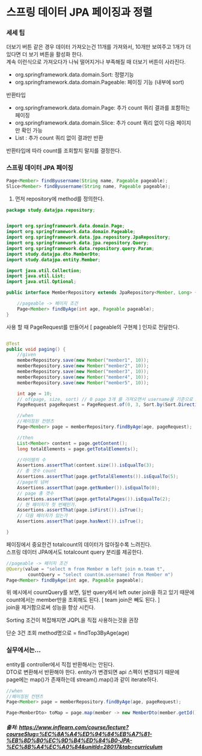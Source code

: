 # 스프링 데이터 JPA 페이징과 정렬

### 세세 팁
더보기 버튼 같은 경우 데이터 가져오는건 11개를 가져와서, 10개만 보여주고 1개가 더 있다면 더 보기 버튼을 활성화 한다.    
계속 이런식으로 가져오다가 나눠 떨어지거나 부족해질 때 더보기 버튼이 사라진다.      

- org.springframework.data.domain.Sort: 정렬기능
- org.springframework.data.domain.Pageable: 페이징 기능 (내부에 sort)

반환타입
- org.springframework.data.domain.Page: 추가 count 쿼리 결과를 포함하는 페이징
- org.springframework.data.domain.Slice: 추가 count 쿼리 없이 다음 페이지만 확인 가능
- List : 추가 count 쿼리 없이 결과만 반환

반환타입에 따라 count를 조회할지 말지를 결정한다.

### 스프링 데이터 JPA 페이징

```java
Page<Member> findByusername(String name, Pageable pageable); 
Slice<Member> findByusername(String name, Pageable pageable); 
```

1. 먼저 repository에 method를 정의한다.
```java
package study.datajpa.repository;


import org.springframework.data.domain.Page;
import org.springframework.data.domain.Pageable;
import org.springframework.data.jpa.repository.JpaRepository;
import org.springframework.data.jpa.repository.Query;
import org.springframework.data.repository.query.Param;
import study.datajpa.dto.MemberDto;
import study.datajpa.entity.Member;

import java.util.Collection;
import java.util.List;
import java.util.Optional;

public interface MemberRepository extends JpaRepository<Member, Long> {

    //pageable -> 페이지 조건
    Page<Member> findByAge(int age, Pageable pageable);
}
```

사용 할 때 PageRequest를 만들어서 [ pageable의 구현체 ] 인자로 전달한다.

```java

@Test
public void paging() {
    //given
    memberRepository.save(new Member("member1", 10));
    memberRepository.save(new Member("member2", 10));
    memberRepository.save(new Member("member3", 10));
    memberRepository.save(new Member("member4", 10));
    memberRepository.save(new Member("member5", 10));

    int age = 10;
    // of(page, size, sort) // 0 page 3개 를 가져오면서 username을 기준으로 DESC 정렬
    PageRequest pageRequest = PageRequest.of(0, 3, Sort.by(Sort.Direction.DESC, "username"));

    //when
    //페이징된 컨텐츠
    Page<Member> page = memberRepository.findByAge(age, pageRequest);

    //then
    List<Member> content = page.getContent();
    long totalElements = page.getTotalElements();

    //아이템의 수
    Assertions.assertThat(content.size()).isEqualTo(3);
    // 총 갯수 count
    Assertions.assertThat(page.getTotalElements()).isEqualTo(5);
    //page의 넘버
    Assertions.assertThat(page.getNumber()).isEqualTo(0);
    // page 총 갯수
    Assertions.assertThat(page.getTotalPages()).isEqualTo(2);
    // 현 페이지가 첫 번째인가.
    Assertions.assertThat(page.isFirst()).isTrue();
    // 다음 페이지가 있는가
    Assertions.assertThat(page.hasNext()).isTrue();

}
```

페이징에서 중요한건 totalcount의 데이터가 많아질수록 느려진다.      
스프링 데이터 JPA에서도 totalcount query 분리를 제공한다.      
```java
//pageable -> 페이지 조건
@Query(value = "select m from Member m left join m.team t",
        countQuery = "select count(m.username) from Member m")
Page<Member> findByAge(int age, Pageable pageable);
```
위 예시에서 countQuery를 보면, 일반 query에서 left outer join을 하고 있기 때문에 count에서는 member만을 조회해도 된다. [ team join은 빼도 된다. ]     
join을 제거함으로써 성능을 향상 시킨다.      

Sorting 조건이 복잡해지면 JQPL을 직접 사용하는것을  권장      

단순 3건 조회 method명으로 = findTop3ByAge(age)       


### 실무에서는...
entity를 controller에서 직접 반환해서는 안된다.     
DTO로 변환해서 반환해야 한다.  entity가 변경되면 api 스펙이 변경되기 때문에     
page에는 map()가 존재하는데 stream().map()과 같이 iterate하다.    

```java
//when
//페이징된 컨텐츠
Page<Member> page = memberRepository.findByAge(age, pageRequest);

Page<MemberDto> toMap = page.map(member -> new MemberDto(member.getId(), member.getUsername(), null));
```





##### 출처: https://www.inflearn.com/course/lecture?courseSlug=%EC%8A%A4%ED%94%84%EB%A7%81-%EB%8D%B0%EC%9D%B4%ED%84%B0-JPA-%EC%8B%A4%EC%A0%84&unitId=28017&tab=curriculum
